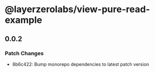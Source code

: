 # @layerzerolabs/view-pure-read-example

## 0.0.2

### Patch Changes

- 8b6c422: Bump monorepo dependencies to latest patch version
